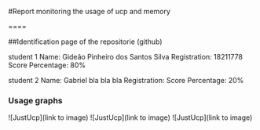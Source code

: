 #Report monitoring the usage of ucp and memory

====

##Identification
page of the repositorie (github)

student 1
    Name: Gideão Pinheiro dos Santos Silva
    Registration: 18211778
    Score Percentage: 80%

student 2
    Name: Gabriel bla bla bla
    Registration:
    Score Percentage: 20%

### Usage graphs
![JustUcp](link to image)
![JustUcp](link to image)
![JustUcp](link to image)

